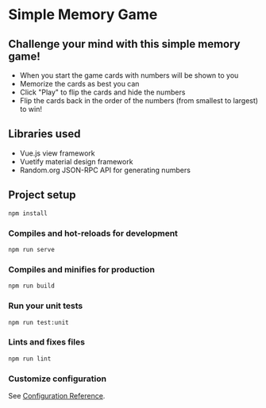 # Simple Memory Game

## Challenge your mind with this simple memory game!
- When you start the game cards with numbers will be shown to you
- Memorize the cards as best you can
- Click "Play" to flip the cards and hide the numbers
- Flip the cards back in the order of the numbers (from smallest to largest) to win!

## Libraries used
- Vue.js view framework
- Vuetify material design framework
- Random.org JSON-RPC API for generating numbers

## Project setup
```
npm install
```

### Compiles and hot-reloads for development
```
npm run serve
```

### Compiles and minifies for production
```
npm run build
```

### Run your unit tests
```
npm run test:unit
```

### Lints and fixes files
```
npm run lint
```

### Customize configuration
See [Configuration Reference](https://cli.vuejs.org/config/).

